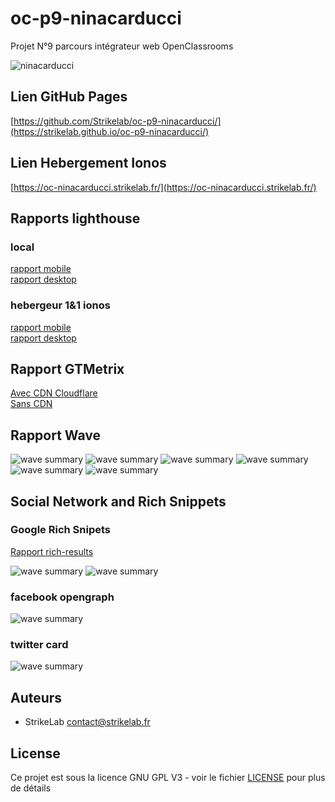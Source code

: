 # oc-p9-ninacarducci
 Projet N°9 parcours intégrateur web OpenClassrooms

  ![ninacarducci](https://strikelab.fr/sites/openclassrooms/projet9/ninacarducci.png)
## Lien GitHub Pages
[https://github.com/Strikelab/oc-p9-ninacarducci/](https://strikelab.github.io/oc-p9-ninacarducci/)

## Lien Hebergement Ionos
[https://oc-ninacarducci.strikelab.fr/](https://oc-ninacarducci.strikelab.fr/)

## Rapports lighthouse
### local
[rapport mobile](https://strikelab.fr/sites/openclassrooms/projet9/2023091211301-mobile-local-final.html)  
[rapport desktop](https://strikelab.fr/sites/openclassrooms/projet9/202309121302-desktop-local-final.html)

### hebergeur 1&1 ionos 
[rapport mobile](https://strikelab.fr/sites/openclassrooms/projet9/202309140039-mobile-ionos-final.html)  
[rapport desktop](https://strikelab.fr/sites/openclassrooms/projet9/202309140039-desktop-ionos-final.html)

## Rapport GTMetrix
[Avec CDN Cloudflare](https://gtmetrix.com/reports/oc-ninacarducci.strikelab.fr/OcR0HSb1/)  
[Sans CDN](https://gtmetrix.com/reports/oc-ninacarducci.strikelab.fr/uKkilgnT/)


##  Rapport Wave
![wave summary](https://strikelab.fr/sites/openclassrooms/projet9/wave_summary.png)
![wave summary](https://strikelab.fr/sites/openclassrooms/projet9/wave_features.png)
![wave summary](https://strikelab.fr/sites/openclassrooms/projet9/wave_structural.png)
![wave summary](https://strikelab.fr/sites/openclassrooms/projet9/wave_aria.png)
![wave summary](https://strikelab.fr/sites/openclassrooms/projet9/wave_order.png)
![wave summary](https://strikelab.fr/sites/openclassrooms/projet9/wave_contrast.png)

## Social Network and Rich Snippets
### Google Rich Snipets
[Rapport rich-results](https://search.google.com/test/rich-results/result?id=YbAU5LjRgPS3V1HQPrYXsw)  


![wave summary](https://strikelab.fr/sites/openclassrooms/projet9/google_richsnippet.png)
![wave summary](https://strikelab.fr/sites/openclassrooms/projet9/google_richsnippet2.png)

### facebook opengraph
![wave summary](https://strikelab.fr/sites/openclassrooms/projet9/facebook.png)

### twitter card
![wave summary](https://strikelab.fr/sites/openclassrooms/projet9/twitter.png)

## Auteurs
- StrikeLab contact@strikelab.fr

## License

Ce projet est sous la licence GNU GPL V3 - voir le fichier [LICENSE](LICENSE) pour plus de détails
